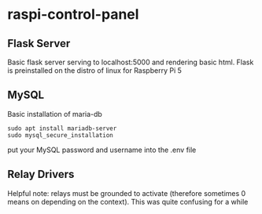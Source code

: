 # raspi-control-panel

## Flask Server
Basic flask server serving to localhost:5000 and rendering basic html. Flask is preinstalled on the distro of linux for Raspberry Pi 5

## MySQL
Basic installation of maria-db

```
sudo apt install mariadb-server
sudo mysql_secure_installation
```

put your MySQL password and username into the .env file

## Relay Drivers
Helpful note: relays must be grounded to activate (therefore sometimes 0 means on depending on the context). This was quite confusing for a while
